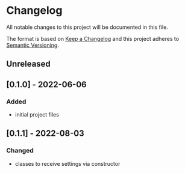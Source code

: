 # Changelog
All notable changes to this project will be documented in this file.

The format is based on [Keep a Changelog](http://keepachangelog.com/)
and this project adheres to [Semantic Versioning](http://semver.org/).

## Unreleased

## [0.1.0] - 2022-06-06
### Added
- initial project files

## [0.1.1] - 2022-08-03
### Changed
- classes to receive settings via constructor

